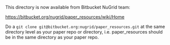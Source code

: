 This directory is now available from  Bitbucket NuGrid team:

https://bitbucket.org/nugrid/paper_resources/wiki/Home

Do a `git clone git@bitbucket.org:nugrid/paper_resources.git` at the
same directory level as your paper repo or directory,
i.e. paper_resources should be in the same directory as your paper
repo.